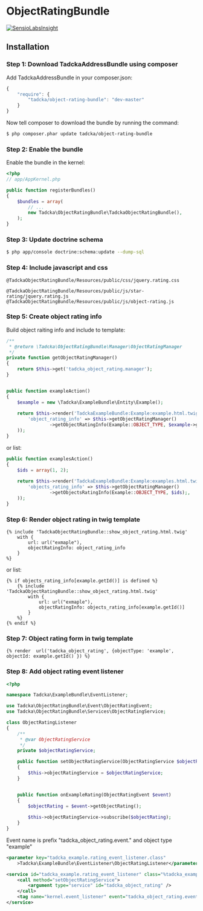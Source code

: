 ObjectRatingBundle
==================

[![SensioLabsInsight](https://insight.sensiolabs.com/projects/b1fdc706-2dd6-4cb0-a459-9c02a7888e03/big.png)](https://insight.sensiolabs.com/projects/b1fdc706-2dd6-4cb0-a459-9c02a7888e03)

## Installation

### Step 1: Download TadckaAddressBundle using composer

Add TadckaAddressBundle in your composer.json:

```js
{
    "require": {
        "tadcka/object-rating-bundle": "dev-master"
    }
}
```

Now tell composer to download the bundle by running the command:

``` bash
$ php composer.phar update tadcka/object-rating-bundle
```

### Step 2: Enable the bundle

Enable the bundle in the kernel:

``` php
<?php
// app/AppKernel.php

public function registerBundles()
{
    $bundles = array(
        // ...
        new Tadcka\ObjectRatingBundle\TadckaObjectRatingBundle(),
    );
}
```

### Step 3: Update doctrine schema

``` bash
$ php app/console doctrine:schema:update --dump-sql
```

### Step 4: Include javascript and css

```twig
@TadckaObjectRatingBundle/Resources/public/css/jquery.rating.css

@TadckaObjectRatingBundle/Resources/public/js/star-rating/jquery.rating.js
@TadckaObjectRatingBundle/Resources/public/js/object-rating.js
```

### Step 5: Create object rating info

Build object raiting info and include to template:


``` php
/**
 * @return \Tadcka\ObjectRatingBundle\Manager\ObjectRatingManager
 */
private function getObjectRatingManager()
{
    return $this->get('tadcka_object_rating.manager');
}


public function exampleAction()
{
    $example = new \Tadcka\ExampleBundle\Entity\Example();
    
    return $this->render('TadckaExampleBundle:Example:example.html.twig', array(
        'object_rating_info' => $this->getObjectRatingManager()
                ->getObjectRatingInfo(Example::OBJECT_TYPE, $example->getId()),
    ));
}
```

or list:

``` php
public function examplesAction()
{
    $ids = array(1, 2);
    
    return $this->render('TadckaExampleBundle:Example:examples.html.twig', array(
        'objects_rating_info' => $this->getObjectRatingManager()
                ->getObjectsRatingInfo(Example::OBJECT_TYPE, $ids);,
    ));
}
```

### Step 6: Render object rating in twig template

```twig
{% include 'TadckaObjectRatingBundle::show_object_rating.html.twig'
    with {
        url: url("exmaple"),
        objectRatingInfo: object_rating_info
    }
%}
```

or list:

```twig
{% if objects_rating_info[example.getId()] is defined %}
    {% include 'TadckaObjectRatingBundle::show_object_rating.html.twig'
        with {
            url: url("exmaple"),
            objectRatingInfo: objects_rating_info[example.getId()]
        }
    %}
{% endif %}
```

### Step 7: Object rating form in twig template

```twig
{% render  url('tadcka_object_rating', {objectType: 'example', objectId: example.getId() }) %}
```

### Step 8: Add object rating event listener

``` php
<?php

namespace Tadcka\ExampleBundle\EventListener;

use Tadcka\ObjectRatingBundle\Event\ObjectRatingEvent;
use Tadcka\ObjectRatingBundle\Services\ObjectRatingService;

class ObjectRatingListener
{
    /**
     * @var ObjectRatingService
     */
    private $objectRatingService;

    public function setObjectRatingService(ObjectRatingService $objectRatingService)
    {
        $this->objectRatingService = $objectRatingService;
    }


    public function onExampleRating(ObjectRatingEvent $event)
    {
        $objectRating = $event->getObjectRating();
        
        $this->objectRatingService->subscribe($objectRating);
    }
}
```
Event name is prefix "tadcka_object_rating.event." and object type "example"

``` xml
<parameter key="tadcka_example.rating_event_listener.class"
    >Tadcka\ExampleBundle\EventListener\ObjectRatingListener</parameter>

<service id="tadcka_example.rating_event_listener" class="%tadcka_example.rating_event_listener.class%">
    <call method="setObjectRatingService">
        <argument type="service" id="tadcka_object_rating" />
    </call>
    <tag name="kernel.event_listener" event="tadcka_object_rating.event.example" method="onExampleRating"/>
</service>
```



